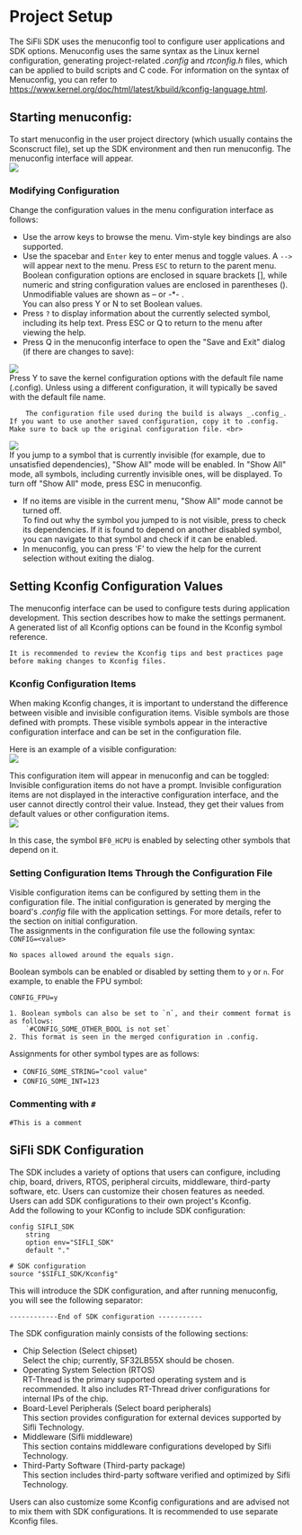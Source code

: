 
# Project Setup

The SiFli SDK uses the menuconfig tool to configure user applications and SDK options. Menuconfig uses the same syntax as the Linux kernel configuration, generating project-related _.config_ and _rtconfig.h_ files, which can be applied to build scripts and C code. For information on the syntax of Menuconfig, you can refer to https://www.kernel.org/doc/html/latest/kbuild/kconfig-language.html.

## Starting menuconfig:
To start menuconfig in the user project directory (which usually contains the Sconscruct file), set up the SDK environment and then run menuconfig. The menuconfig interface will appear.  
![ ](../../assets/start.png)

### Modifying Configuration

Change the configuration values in the menu configuration interface as follows:  
- Use the arrow keys to browse the menu. Vim-style key bindings are also supported.  
- Use the spacebar and `Enter` key to enter menus and toggle values. A `-->` will appear next to the menu. Press `ESC` to return to the parent menu.  
    Boolean configuration options are enclosed in square brackets [], while numeric and string configuration values are enclosed in parentheses (). Unmodifiable values are shown as – or -*- .  
    You can also press Y or N to set Boolean values.  
- Press `?` to display information about the currently selected symbol, including its help text. Press ESC or Q to return to the menu after viewing the help.  
- Press Q in the menuconfig interface to open the "Save and Exit" dialog (if there are changes to save):  

![](../../assets/save.png)  
Press Y to save the kernel configuration options with the default file name (.config). Unless using a different configuration, it will typically be saved with the default file name.  
```{note}  
    The configuration file used during the build is always _.config_. If you want to use another saved configuration, copy it to .config. Make sure to back up the original configuration file. <br> 
```  

![](../../assets/search.png)  
If you jump to a symbol that is currently invisible (for example, due to unsatisfied dependencies), "Show All" mode will be enabled. In "Show All" mode, all symbols, including currently invisible ones, will be displayed. To turn off "Show All" mode, press ESC in menuconfig.  

- If no items are visible in the current menu, "Show All" mode cannot be turned off.  
  To find out why the symbol you jumped to is not visible, press to check its dependencies. If it is found to depend on another disabled symbol, you can navigate to that symbol and check if it can be enabled.  
- In menuconfig, you can press 'F' to view the help for the current selection without exiting the dialog.

## Setting Kconfig Configuration Values

The menuconfig interface can be used to configure tests during application development. This section describes how to make the settings permanent.  
A generated list of all Kconfig options can be found in the Kconfig symbol reference.

```{note}  
It is recommended to review the Kconfig tips and best practices page before making changes to Kconfig files.  
```

### Kconfig Configuration Items

When making Kconfig changes, it is important to understand the difference between visible and invisible configuration items. Visible symbols are those defined with prompts. These visible symbols appear in the interactive configuration interface and can be set in the configuration file.

Here is an example of a visible configuration:  
![](../../assets/seeable.png)

This configuration item will appear in menuconfig and can be toggled:  
Invisible configuration items do not have a prompt. Invisible configuration items are not displayed in the interactive configuration interface, and the user cannot directly control their value. Instead, they get their values from default values or other configuration items.  
![](../../assets/unseeable.png)

In this case, the symbol `BF0_HCPU` is enabled by selecting other symbols that depend on it.

### Setting Configuration Items Through the Configuration File
Visible configuration items can be configured by setting them in the configuration file. The initial configuration is generated by merging the board's _.config_ file with the application settings. For more details, refer to the section on initial configuration.  
The assignments in the configuration file use the following syntax:  
`CONFIG=<value>`  
```{note}  
No spaces allowed around the equals sign.  
```

Boolean symbols can be enabled or disabled by setting them to `y` or `n`. For example, to enable the FPU symbol:

  `CONFIG_FPU=y`

```{note}  
1. Boolean symbols can also be set to `n`, and their comment format is as follows:  
    `#CONFIG_SOME_OTHER_BOOL is not set`  
2. This format is seen in the merged configuration in .config.
```

Assignments for other symbol types are as follows:  
- `CONFIG_SOME_STRING="cool value"`
- `CONFIG_SOME_INT=123`

### Commenting with `#`
  `#This is a comment`

## SiFli SDK Configuration
The SDK includes a variety of options that users can configure, including chip, board, drivers, RTOS, peripheral circuits, middleware, third-party software, etc. Users can customize their chosen features as needed.  
Users can add SDK configurations to their own project's Kconfig.  
Add the following to your KConfig to include SDK configuration:  

```kconfig
config SIFLI_SDK
    string 
    option env="SIFLI_SDK"
    default "."

# SDK configuration  
source "$SIFLI_SDK/Kconfig"
```

This will introduce the SDK configuration, and after running menuconfig, you will see the following separator:

    ------------End of SDK configuration -----------  

The SDK configuration mainly consists of the following sections:  
- Chip Selection (Select chipset)  
  Select the chip; currently, SF32LB55X should be chosen.  
- Operating System Selection (RTOS)  
  RT-Thread is the primary supported operating system and is recommended. It also includes RT-Thread driver configurations for internal IPs of the chip.  
- Board-Level Peripherals (Select board peripherals)  
  This section provides configuration for external devices supported by Sifli Technology.  
- Middleware (Sifli middleware)  
  This section contains middleware configurations developed by Sifli Technology.  
- Third-Party Software (Third-party package)  
  This section includes third-party software verified and optimized by Sifli Technology.  

Users can also customize some Kconfig configurations and are advised not to mix them with SDK configurations. It is recommended to use separate Kconfig files.

